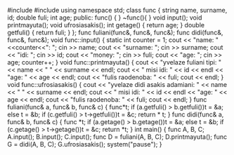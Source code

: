 #include <iostream>
#include <string>
using namespace std;
class func {
	string  name, surname, id;
	double fuli;
	int age;
public:
	func() { }
	~func(){ }
	void input();
	void printmayuta();
	void ufrosiasakis();
	int getage() {
		return age;
	}
	double getfuli() {
		return fuli;
	}
};
func fuliani(func&, func&, func&);
func didi(func&, func&, func&);
void func::input() {
	static int counter = 1;
	cout << "name: "<<counter<<": "; cin >> name;
	cout << "surname: "; cin >> surname;
	cout << "idi: "; cin >> id;
	cout << "money: "; cin >> fuli;
	cout << "age: "; cin >> age;
	counter++;
}
void func::printmayuta() {
	cout << "yvelaze fuliani tipi: " << name << " " << surname << endl;
	cout << " misi idi: " << id << endl << "age: " << age << endl;
	cout << "fulis raodenoba: " << fuli;
	cout << endl;
}
void func::ufrosiasakis() {
	cout << "yvelaze didi asakis adamiani: " << name << " " << surname << endl;
	cout << " misi idi: " << id << endl << "age: " << age << endl;
	cout << "fulis raodenoba: " << fuli;
	cout << endl;
}
func fuliani(func& a, func& b, func& c) {
	func*t;
	if (a.getfuli() > b.getfuli())t = &a;
	else t = &b;
	if (c.getfuli() > t->getfuli())t = &c;
	return * t;
}
func didi(func& a, func& b, func& c) {
	func *t;
	if (a.getage() > b.getage())t = &a;
	else t = &b;
	if (c.getage() > t->getage())t = &c;
	return *t;
}
int main() 
{
	func A, B, C;
	A.input();
	B.input();
	C.input();
	func D = fuliani(A, B, C);
	D.printmayuta();
	func G = didi(A, B, C);
	G.ufrosiasakis();
	system("pause");
}
